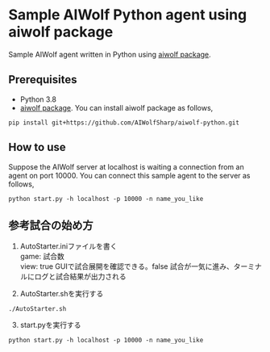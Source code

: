 # Sample AIWolf Python agent using aiwolf package
Sample AIWolf agent written in Python using [aiwolf package](https://github.com/AIWolfSharp/aiwolf-python).
## Prerequisites
* Python 3.8
* [aiwolf package]((https://github.com/AIWolfSharp/aiwolf-python)). 
You can install aiwolf package as follows,
```
pip install git+https://github.com/AIWolfSharp/aiwolf-python.git
```
## How to use
Suppose the AIWolf server at localhost is waiting a connection from an agent on port 10000.
You can connect this sample agent to the server as follows,
```
python start.py -h localhost -p 10000 -n name_you_like
```

## 参考試合の始め方
1. AutoStarter.iniファイルを書く  
game: 試合数  
view: true GUIで試合展開を確認できる。false 試合が一気に進み、ターミナルにログと試合結果が出力される


2. AutoStarter.shを実行する
```
./AutoStarter.sh
```
3. start.pyを実行する
```
python start.py -h localhost -p 10000 -n name_you_like
```